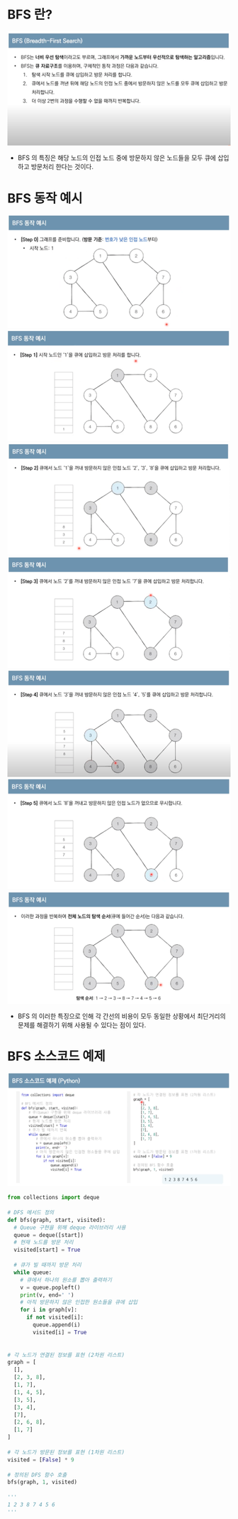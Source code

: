 # BFS 란?

![](/.uploads2/2021-09-19-01-18-55.png)

- BFS 의 특징은 해당 노드의 인접 노드 중에 방문하지 않은 노드들을 모두 큐에 삽입하고 방문처리 한다는 것이다.

# BFS 동작 예시

![](/.uploads2/2021-09-19-01-21-24.png)
![](/.uploads2/2021-09-19-01-21-41.png)
![](/.uploads2/2021-09-19-01-22-01.png)
![](/.uploads2/2021-09-19-01-22-31.png)
![](/.uploads2/2021-09-19-01-23-07.png)
![](/.uploads2/2021-09-19-01-22-52.png)
![](/.uploads2/2021-09-19-01-23-43.png)

- BFS 의 이러한 특징으로 인해 각 간선의 비용이 모두 동일한 상황에서 최단거리의 문제를 해결하기 위해 사용될 수 있다는 점이 있다.

# BFS 소스코드 예제

![](/.uploads2/2021-09-19-01-25-34.png)

``` py
from collections import deque

# DFS 메서드 정의
def bfs(graph, start, visited):
  # Queue 구현을 위해 deque 라이브러리 사용
  queue = deque([start])
  # 현재 노드를 방문 처리
  visited[start] = True

  # 큐가 빌 때까지 방문 처리
  while queue:
    # 큐에서 하나의 원소를 뽑아 출력하기
    v = queue.popleft()
    print(v, end=' ')
    # 아직 방문하지 않은 인접한 원소들을 큐에 삽입
    for i in graph[v]:
      if not visited[i]:
        queue.append(i)
        visited[i] = True


# 각 노드가 연결된 정보를 표현 (2차원 리스트)
graph = [
  [],
  [2, 3, 8],
  [1, 7],
  [1, 4, 5],
  [3, 5],
  [3, 4],
  [7],
  [2, 6, 8],
  [1, 7]
]

# 각 노드가 방문된 정보를 표현 (1차원 리스트)
visited = [False] * 9

# 정의된 DFS 함수 호출
bfs(graph, 1, visited)

'''
1 2 3 8 7 4 5 6 
'''
```